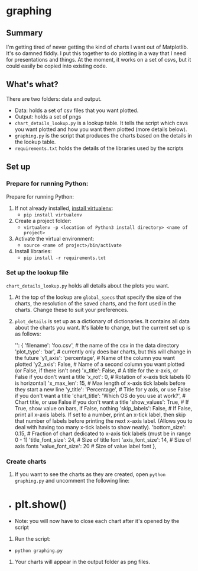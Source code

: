 # graphing

## Summary

I'm getting tired of never getting the kind of charts I want out of Matplotlib. It\'s so damned fiddly. I put this together to do plotting in a way that I need for presentations and things. At the moment, it works on a set of csvs, but it could easily be copied into existing code.

## What's what?

There are two folders: data and output.

* Data: holds a set of csv files that you want plotted.
* Output: holds a set of pngs
* ```chart_details_lookup.py``` is a lookup table. It tells the script which csvs you want plotted and how you want them plotted (more details below).
* ```graphing.py``` is the script that produces the charts based on the details in the lookup table.
* ```requirements.txt``` holds the details of the libraries used by the scripts

## Set up

### Prepare for running Python:

Prepare for running Python:
1. If not already installed, [install virtualenv](http://docs.python-guide.org/en/latest/dev/virtualenvs/):
   * ```pip install virtualenv```
1. Create a project folder:
   * ```virtualenv -p <location of Python3 install directory> <name of project>```
1. Activate the virtual environment:
   * ```source <name of project>/bin/activate ```
1. Install libraries:
   * ```pip install -r requirements.txt ```
   
 ### Set up the lookup file

 ```chart_details_lookup.py``` holds all details about the plots you want.
 
1. At the top of the lookup are ```global_specs``` that specify the size of the charts, the resolution of the saved charts, and the font used in the charts. Change these to suit your preferences.
1. ```plot_details``` is set up as a dictionary of dictionaries. It contains all data about the charts you want. It's liable to change, but the current set up is as follows:
 
     '<name of chart>': {
            'filename': 'foo.csv',     # the name of the csv in the data directory
            'plot_type': 'bar',           # currently only does bar charts, but this will change in the future
            'y1_axis': 'percentage',      # Name of the column you want plotted
            'y2_axis': False,             # Name of a second column you want plotted (or False, if there isn't one)
            'x_title': False,             # A title for the x-axis, or False if you don't want a title
            'x_rot': 0,                   # Rotation of x-axis tick labels (0 is horizontal)
            'x_max_len': 15,              # Max length of x-axis tick labels before they start a new line
            'y_title': 'Percentage',      # Title for y axis, or use False if you don't want a title
            'chart_title': 'Which OS do you use at work?',     # Chart title, or use False if you don't want a title
            'show_values': True,          # If True, show value on bars, if False, nothing
            'skip_labels': False,         # If False, print all x-axis labels. If set to a number, print an x-tick label, then skip that number of labels before printing the next x-axis label. (Allows you to deal with having too many x-tick labels to show neatly).
            'bottom_size': 0.15,          # Fraction of chart dedicated to x-axis tick labels (must be in range 0 - 1)
            'title_font_size': 24,        # Size of title font
            'axis_font_size': 14,         # Size of axis fonts
            'value_font_size': 20         # Size of value label font
             },
             
### Create charts

1. If you want to see the charts as they are created, open ```python graphing.py``` and uncomment the following line:
 * #    plt.show()
 * Note: you will now have to close each chart after it's opened by the script
1. Run the script:
 * ```python graphing.py```
1. Your charts will appear in the output folder as png files.
